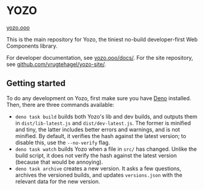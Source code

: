 # YOZO

[yozo.ooo](https://yozo.ooo/)

This is the main repository for Yozo, the tiniest no-build developer-first Web Components library.

For developer documentation, see [yozo.ooo/docs/](/https://yozo.ooo/docs/).
For the site repository, see [github.com/vrugtehagel/yozo-site/](https://github.com/vrugtehagel/yozo-site/).

## Getting started

To do any development on Yozo, first make sure you have [Deno](https://deno.com/) installed. Then, there are three commands available:
- `deno task build` builds both Yozo's lib and dev builds, and outputs them in `dist/lib-latest.js` and `dist/dev-latest.js`. The former is minified and tiny, the latter includes better errors and warnings, and is not minified. By default, it verifies the hash against the latest version; to disable this, use the `--no-verify` flag.
- `deno task watch` builds Yozo when a file in `src/` has changed. Unlike the build script, it does not verify the hash against the latest version (because that would be annoying).
- `deno task archive` creates a new version. It asks a few questions, archives the versioned builds, and updates `versions.json` with the relevant data for the new version.
